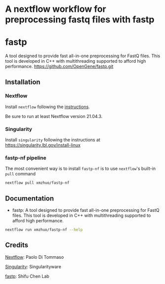 
# A nextflow workflow for preprocessing fastq files with fastp

# fastp
A tool designed to provide fast all-in-one preprocessing for FastQ files. This tool is developed in C++ with multithreading supported to afford high performance.
https://github.com/OpenGene/fastp.git

## Installation

### Nextflow
Install `nextflow` following the [instructions](https://www.nextflow.io/docs/latest/getstarted.html).

Be sure to run at least Nextflow version 21.04.3.

### Singularity
Install `singularity` following the instructions at
https://singularity.lbl.gov/install-linux

### fastp-nf pipeline

The most convenient way is to install `fastp-nf` is to use `nextflow`'s built-in `pull` command
```bash
nextflow pull xmzhuo/fastp-nf
```

## Documentation

* fastp: A tool designed to provide fast all-in-one preprocessing for FastQ files. This tool is developed in C++ with multithreading supported to afford high performance.

```bash
nextflow run xmzhuo/fastp-nf --help
```

## Credits
[Nextflow](https://github.com/nextflow-io/nextflow):  Paolo Di Tommaso

[Singularity](https://singularity.lbl.gov): Singularityware

[fastp](https://github.com/OpenGene/fastp.git): Shifu Chen Lab
